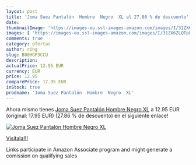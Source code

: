 ```yaml
---
layout: post
title: 'Joma Suez Pantalón  Hombre  Negro  XL al 27.86 % de descuento'
date: 
thumbnailImage: 'https://images-eu.ssl-images-amazon.com/images/I/31ZX6ZLQTpL._SL200_.jpg'
images: [ 'https://images-eu.ssl-images-amazon.com/images/I/31ZX6ZLQTpL._SL200_.jpg' ]
comments: true
category: ofertas
author: ring
slug: B00HGP3CCU
description:
actualPrice: 12.95 EUR
currency: EUR
price: 12.95
comparePrice: 17.95 EUR
inStock: true
prodname: 'Joma Suez Pantalón  Hombre  Negro  XL'
---
```


Ahora mismo tienes [Joma Suez Pantalón  Hombre  Negro  XL](https://www.amazon.es/dp/B00HGP3CCU/?tag=tolees-21) a 12.95 EUR (original: 17.95 EUR) (27.86 %  de descuento) en el siguiente enlace!

[![Joma Suez Pantalón  Hombre  Negro  XL](https://images-eu.ssl-images-amazon.com/images/I/31ZX6ZLQTpL._SL200_.jpg)](https://www.amazon.es/dp/B00HGP3CCU/?tag=tolees-21)

[Visítala!!!](https://www.amazon.es/dp/B00HGP3CCU/?tag=tolees-21)

Links participate in Amazon Associate program and might generate a comission on qualifying sales
